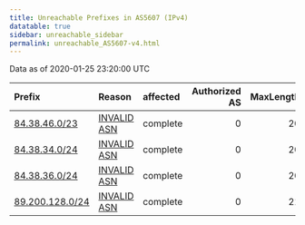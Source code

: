```yaml
---
title: Unreachable Prefixes in AS5607 (IPv4)
datatable: true
sidebar: unreachable_sidebar
permalink: unreachable_AS5607-v4.html
---
```


Data as of 2020-01-25 23:20:00 UTC


<div class="datatable-begin"></div>

| Prefix                                                   | Reason                                                                                                | affected   |   Authorized AS |   MaxLength | Anchor                                         |   unreachable /24s |
|:---------------------------------------------------------|:------------------------------------------------------------------------------------------------------|:-----------|----------------:|------------:|:-----------------------------------------------|-------------------:|
| [84.38.46.0/23](https://stat.ripe.net/84.38.46.0/23)     | [INVALID ASN](https://rpki-validator.ripe.net/announcement-preview?asn=AS5607&prefix=84.38.46.0/23)   | complete   |               0 |          20 | [RIPE](unreachable_RIPE_NCC_RPKI_Root-v4.html) |                  2 |
| [84.38.34.0/24](https://stat.ripe.net/84.38.34.0/24)     | [INVALID ASN](https://rpki-validator.ripe.net/announcement-preview?asn=AS5607&prefix=84.38.34.0/24)   | complete   |               0 |          20 | [RIPE](unreachable_RIPE_NCC_RPKI_Root-v4.html) |                  1 |
| [84.38.36.0/24](https://stat.ripe.net/84.38.36.0/24)     | [INVALID ASN](https://rpki-validator.ripe.net/announcement-preview?asn=AS5607&prefix=84.38.36.0/24)   | complete   |               0 |          20 | [RIPE](unreachable_RIPE_NCC_RPKI_Root-v4.html) |                  1 |
| [89.200.128.0/24](https://stat.ripe.net/89.200.128.0/24) | [INVALID ASN](https://rpki-validator.ripe.net/announcement-preview?asn=AS5607&prefix=89.200.128.0/24) | complete   |               0 |          21 | [RIPE](unreachable_RIPE_NCC_RPKI_Root-v4.html) |                  1 |

<div class="datatable-end"></div>